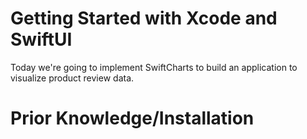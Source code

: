 # Getting Started with Xcode and SwiftUI

Today we're going to implement SwiftCharts to build an application to visualize product review data.

# Prior Knowledge/Installation
